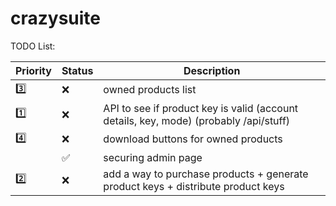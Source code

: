 # crazysuite

TODO List:

|   Priority    |  Status | Description |
| ----------- | ----------- | ----------- |
| :three:     | :x: | owned products list |
| :one:   | :x:  | API to see if product key is valid (account details, key, mode) (probably /api/stuff)|
| :four: | :x: | download buttons for owned products|
| | :white_check_mark: |  securing admin page |
| :two: | :x: | add a way to purchase products + generate product keys + distribute product keys |
